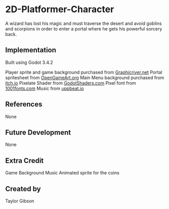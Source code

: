 # 2D-Platformer-Character
A wizard has lost his magic and must traverse the desert and avoid goblins and scorpions in order to enter a portal where he gets his powerful sorcery back.

## Implementation
Built using Godot 3.4.2

Player sprite and game background purchased from [Graphicriver.net](https://graphicriver.net/item/game-assets-pixel-platformer-kit-sprites-background-and-weapons/19258197)
Portal spritesheet from [OpenGameArt.org](https://opengameart.org/content/portals)
Main Menu background purchased from [itch.io](https://pzuh.itch.io/free-desert-platformer-tileset)
Pixelate Shader from [GodotShaders.com](https://godotshaders.com/shader/pixelate/)
Pixel font from [1001fonts.com](https://www.1001fonts.com/pixel-fonts.html)
Music from [uppbeat.io](https://uppbeat.io/browse/music/gaming?energy=2&vocal=1)


## References
None

## Future Development
None

## Extra Credit
Game Background Music
Animated sprite for the coins

## Created by 
Taylor Gibson

